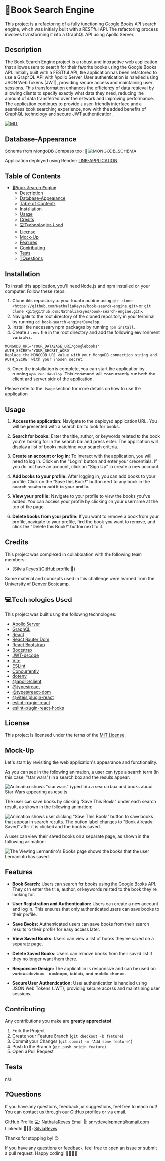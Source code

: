 # 📖Book Search Engine

This project is a refactoring of a fully functioning Google Books API search engine, which was initially built with a RESTful API. The refactoring process involves transforming it into a GraphQL API using Apollo Server.

## Description

The Book Search Engine project is a robust and interactive web application that allows users to search for their favorite books using the Google Books API. Initially built with a RESTful API, the application has been refactored to use a GraphQL API with Apollo Server. User authentication is handled using JSON Web Tokens (JWT), providing secure access and maintaining user sessions. This transformation enhances the efficiency of data retrieval by allowing clients to specify exactly what data they need, reducing the amount of data transferred over the network and improving performance. The application continues to provide a user-friendly interface and a seamless book searching experience, now with the added benefits of GraphQL technology and secure JWT authentication.

[![MIT](https://img.shields.io/badge/License-MIT-blue.svg)](https://opensource.org/licenses/MIT)

## Database-Appearance

Schema from MongoDB Compass tool:
📍![MONGODB_SCHEMA](/Assets/mongoDB.png)

Application deployed using Render:
[LINK-APPLICATION](https://book-search-engine-nivn.onrender.com/)

## Table of Contents
- [📖Book Search Engine](#book-search-engine)
  - [Description](#description)
  - [Database-Appearance](#database-appearance)
  - [Table of Contents](#table-of-contents)
  - [Installation](#installation)
  - [Usage](#usage)
  - [Credits](#credits)
  - [💻Technologies Used](#technologies-used)
  - [License](#license)
  - [Mock-Up](#mock-up)
  - [Features](#features)
  - [Contributing](#contributing)
  - [Tests](#tests)
  - [❔Questions](#questions)

## Installation

To install this application, you'll need Node.js and npm installed on your computer. Follow these steps:

1. Clone this repository to your local machine using `git clone <https://github.com/NathaliaReyes/book-search-engine.git>` or `git clone <git@github.com:NathaliaReyes/book-search-engine.git>`.
2. Navigate to the root directory of the cloned repository in your terminal by running `cd book-search-engine/Develop`.
3. Install the necessary npm packages by running `npm install`.
4. Create a `.env` file in the root directory and add the following environment variables:

```properties
MONGODB_URI='YOUR_DATABASE_URI/googlebooks'
AUTH_SECRET='YOUR_SECRET_WORD'
Replace the MONGODB_URI value with your MongoDB connection string and AUTH_SECRET with your chosen secret.
```

5. Once the installation is complete, you can start the application by running `npm run develop`. This command will concurrently run both the client and server side of the application.

Please refer to the `Usage` section for more details on how to use the application.

## Usage

1. **Access the application:** Navigate to the deployed application URL. You will be presented with a search bar to look for books.

2. **Search for books:** Enter the title, author, or keywords related to the book you're looking for in the search bar and press enter. The application will display a list of books matching your search criteria.

3. **Create an account or log in:** To interact with the application, you will need to log in. Click on the "Login" button and enter your credentials. If you do not have an account, click on "Sign Up" to create a new account.

4. **Add books to your profile:** After logging in, you can add books to your profile. Click on the "Save this Book!" button next to any book in the search results to add it to your profile.

5. **View your profile:** Navigate to your profile to view the books you've added. You can access your profile by clicking on your username at the top of the page.

6. **Delete books from your profile:** If you want to remove a book from your profile, navigate to your profile, find the book you want to remove, and click the "Delete this Book!" button next to it.

## Credits

This project was completed in collaboration with the following team members:

- [Silvia Reyes]([GitHub profile 💼](https://github.com/NathaliaReyes))

Some material and concepts used in this challenge were learned from the [University of Denver Bootcamp](https://bootcamp.du.edu/coding/).

## 💻Technologies Used

This project was built using the following technologies:

- [Apollo Server](https://www.apollographql.com/docs/apollo-server/)
- [GraphQL](https://graphql.org/)
- [React](https://reactjs.org/)
- [React Router Dom](https://reactrouter.com/web/guides/quick-start)
- [React Bootstrap](https://react-bootstrap.github.io/)
- [Bootstrap](https://getbootstrap.com/)
- [JWT-decode](https://www.npmjs.com/package/jwt-decode)
- [Vite](https://vitejs.dev/)
- [ESLint](https://eslint.org/)
- [Concurrently](https://www.npmjs.com/package/concurrently)
- [dotenv](https://www.npmjs.com/package/dotenv)
- [@apollo/client](https://www.apollographql.com/docs/react/)
- [@types/react](https://www.npmjs.com/package/@types/react)
- [@types/react-dom](https://www.npmjs.com/package/@types/react-dom)
- [@vitejs/plugin-react](https://www.npmjs.com/package/@vitejs/plugin-react)
- [eslint-plugin-react](https://www.npmjs.com/package/eslint-plugin-react)
- [eslint-plugin-react-hooks](https://www.npmjs.com/package/eslint-plugin-react-hooks)

## License

This project is licensed under the terms of the [MIT License](https://opensource.org/licenses/MIT).

## Mock-Up

Let's start by revisiting the web application's appearance and functionality.

As you can see in the following animation, a user can type a search term (in this case, "star wars") in a search box and the results appear:

![Animation shows "star wars" typed into a search box and books about Star Wars appearing as results.](./Assets/21-mern-homework-demo-01.gif)

The user can save books by clicking "Save This Book!" under each search result, as shown in the following animation:

![Animation shows user clicking "Save This Book!" button to save books that appear in search results. The button label changes to "Book Already Saved" after it is clicked and the book is saved.](./Assets/21-mern-homework-demo-02.gif)

A user can view their saved books on a separate page, as shown in the following animation:

![The Viewing Lernantino's Books page shows the books that the user Lernaninto has saved.](./Assets/21-mern-homework-demo-03.gif)

## Features

+ **Book Search:** Users can search for books using the Google Books API. They can enter the title, author, or keywords related to the book they're looking for.

+ **User Registration and Authentication:** Users can create a new account and log in. This ensures that only authenticated users can save books to their profile.

+ **Save Books:** Authenticated users can save books from their search results to their profile for easy access later.

+ **View Saved Books:** Users can view a list of books they've saved on a separate page.

+ **Delete Saved Books:** Users can remove books from their saved list if they no longer want them there.

+ **Responsive Design:** The application is responsive and can be used on various devices - desktops, tablets, and mobile phones.

+ **Secure User Authentication:** User authentication is handled using JSON Web Tokens (JWT), providing secure access and maintaining user sessions.

## Contributing

Any contributions you make are **greatly appreciated**.

1. Fork the Project
2. Create your Feature Branch (`git checkout -b feature`)
3. Commit your Changes (`git commit -m 'Add some feature'`)
4. Push to the Branch (`git push origin feature`)
5. Open a Pull Request

## Tests

n/a

## ❔Questions
If you have any questions, feedback, or suggestions, feel free to reach out! You can contact us through our GitHub profiles or via email.

GitHub Profile 💻: [NathaliaReyes](https://github.com/NathaliaReyes)
Email 📧: snrvdevelopment@gmail.com
LinkedIn 👩🏻‍💻: [SilviaReyes](https://www.linkedin.com/in/silvia-reyes-2b907123b/)

Thanks for stopping by! 😊

If you have any questions or feedback, feel free to open an issue or submit a pull request. Happy coding! 👩‍💻👨‍💻

